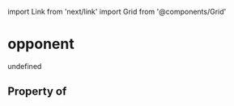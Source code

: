 import Link from 'next/link'
import Grid from '@components/Grid'

# opponent

undefined

## Property of



